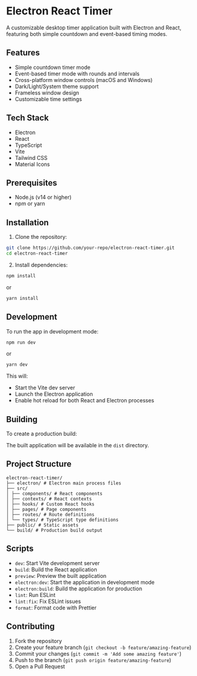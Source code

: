 # Electron React Timer

A customizable desktop timer application built with Electron and React, featuring both simple countdown and event-based timing modes.

## Features

- Simple countdown timer mode
- Event-based timer mode with rounds and intervals
- Cross-platform window controls (macOS and Windows)
- Dark/Light/System theme support
- Frameless window design
- Customizable time settings

## Tech Stack

- Electron
- React
- TypeScript
- Vite
- Tailwind CSS
- Material Icons

## Prerequisites

- Node.js (v14 or higher)
- npm or yarn

## Installation

1. Clone the repository:

```bash
git clone https://github.com/your-repo/electron-react-timer.git
cd electron-react-timer
```

2. Install dependencies:

```bash
npm install
```
or
```bash
yarn install
```

## Development

To run the app in development mode:

```bash
npm run dev
```
or

```bash
yarn dev
```

This will:
- Start the Vite dev server
- Launch the Electron application
- Enable hot reload for both React and Electron processes

## Building

To create a production build:


The built application will be available in the `dist` directory.

## Project Structure

```
electron-react-timer/
├── electron/ # Electron main process files
├── src/
│ ├── components/ # React components
│ ├── contexts/ # React contexts
│ ├── hooks/ # Custom React hooks
│ ├── pages/ # Page components
│ ├── routes/ # Route definitions
│ └── types/ # TypeScript type definitions
├── public/ # Static assets
└── build/ # Production build output
```


## Scripts

- `dev`: Start Vite development server
- `build`: Build the React application
- `preview`: Preview the built application
- `electron:dev`: Start the application in development mode
- `electron:build`: Build the application for production
- `lint`: Run ESLint
- `lint:fix`: Fix ESLint issues
- `format`: Format code with Prettier

## Contributing

1. Fork the repository
2. Create your feature branch (`git checkout -b feature/amazing-feature`)
3. Commit your changes (`git commit -m 'Add some amazing feature'`)
4. Push to the branch (`git push origin feature/amazing-feature`)
5. Open a Pull Request


